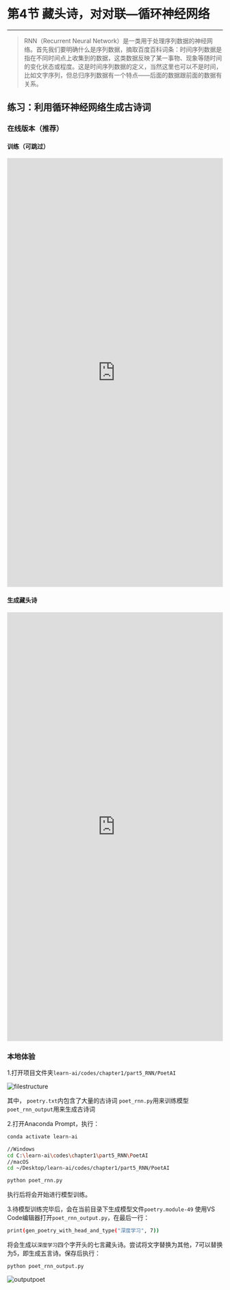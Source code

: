 # 第4节 藏头诗，对对联—循环神经网络

---

> RNN（Recurrent Neural Network）是一类用于处理序列数据的神经网络。首先我们要明确什么是序列数据，摘取百度百科词条：时间序列数据是指在不同时间点上收集到的数据，这类数据反映了某一事物、现象等随时间的变化状态或程度。这是时间序列数据的定义，当然这里也可以不是时间，比如文字序列，但总归序列数据有一个特点——后面的数据跟前面的数据有关系。

## 练习：利用循环神经网络生成古诗词

### 在线版本（推荐）

#### 训练（可跳过）

<center><iframe src="https://jupyterhub.playwithai.com/user/chy/notebooks/learn-ai/chapter2/part4_RNN/01_PoetAI/poet_rnn.ipynb" width="100%" height="1000" scrolling="no" border="0" frameborder="no" framespacing="0" allowfullscreen="true"> </iframe></center>

#### 生成藏头诗

<center><iframe src="https://jupyterhub.playwithai.com/user/chy/notebooks/learn-ai/chapter2/part4_RNN/01_PoetAI/poet_rnn_output.ipynb" width="100%" height="1000" scrolling="no" border="0" frameborder="no" framespacing="0" allowfullscreen="true"> </iframe></center>

### 本地体验

1.打开项目文件夹`learn-ai/codes/chapter1/part5_RNN/PoetAI`

![filestructure](https://md.hass.live/%E5%BE%AE%E4%BF%A1%E6%88%AA%E5%9B%BE_20190821153025.png)

其中，
`poetry.txt`内包含了大量的古诗词
`poet_rnn.py`用来训练模型
`poet_rnn_output`用来生成古诗词

2.打开Anaconda Prompt，执行：

```bash
conda activate learn-ai

//Windows
cd C:\learn-ai\codes\chapter1\part5_RNN\PoetAI
//macOS
cd ~/Desktop/learn-ai/codes/chapter1/part5_RNN/PoetAI

python poet_rnn.py
```

执行后将会开始进行模型训练。

3.待模型训练完毕后，会在当前目录下生成模型文件`poetry.module-49`
使用VS Code编辑器打开`poet_rnn_output.py`，在最后一行：

```bash
print(gen_poetry_with_head_and_type("深度学习", 7))
```

将会生成以`深度学习`四个字开头的七言藏头诗。尝试将文字替换为其他，7可以替换为5，即生成五言诗。保存后执行：

```bash
python poet_rnn_output.py
```

![outputpoet](https://md.hass.live/%E5%BE%AE%E4%BF%A1%E6%88%AA%E5%9B%BE_20190821153928.png)
